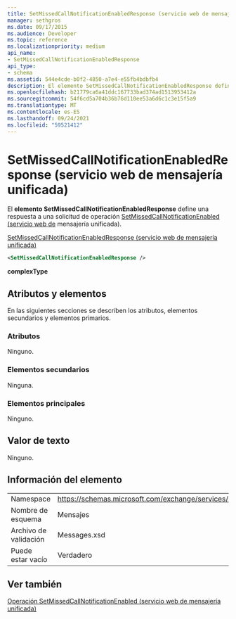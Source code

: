 ```yaml
---
title: SetMissedCallNotificationEnabledResponse (servicio web de mensajería unificada)
manager: sethgros
ms.date: 09/17/2015
ms.audience: Developer
ms.topic: reference
ms.localizationpriority: medium
api_name:
- SetMissedCallNotificationEnabledResponse
api_type:
- schema
ms.assetid: 544e4cde-b0f2-4850-a7e4-e55fb4bdbfb4
description: El elemento SetMissedCallNotificationEnabledResponse define una respuesta a una solicitud de operación SetMissedCallNotificationEnabled (servicio web de mensajería unificada).
ms.openlocfilehash: b21779ca6a41ddc167733bad374ad1513953412a
ms.sourcegitcommit: 54f6cd5a704b36b76d110ee53a6d6c1c3e15f5a9
ms.translationtype: MT
ms.contentlocale: es-ES
ms.lasthandoff: 09/24/2021
ms.locfileid: "59521412"
---
```

# <a name="setmissedcallnotificationenabledresponse-um-web-service"></a>SetMissedCallNotificationEnabledResponse (servicio web de mensajería unificada)

El **elemento SetMissedCallNotificationEnabledResponse** define una respuesta a una solicitud de operación [SetMissedCallNotificationEnabled (servicio web de](setmissedcallnotificationenabled-operation-um-web-service.md) mensajería unificada). 
  
[SetMissedCallNotificationEnabledResponse (servicio web de mensajería unificada)](setmissedcallnotificationenabledresponse-um-web-service.md)
  
```xml
<SetMissedCallNotificationEnabledResponse />
```

 **complexType**
## <a name="attributes-and-elements"></a>Atributos y elementos

En las siguientes secciones se describen los atributos, elementos secundarios y elementos primarios.
  
### <a name="attributes"></a>Atributos

Ninguno.
  
### <a name="child-elements"></a>Elementos secundarios

Ninguna.
  
### <a name="parent-elements"></a>Elementos principales

Ninguno.
  
## <a name="text-value"></a>Valor de texto

Ninguno.
  
## <a name="element-information"></a>Información del elemento

|||
|:-----|:-----|
|Namespace  <br/> |https://schemas.microsoft.com/exchange/services/2006/messages  <br/> |
|Nombre de esquema  <br/> |Mensajes  <br/> |
|Archivo de validación  <br/> |Messages.xsd  <br/> |
|Puede estar vacío  <br/> |Verdadero  <br/> |
   
## <a name="see-also"></a>Ver también



[Operación SetMissedCallNotificationEnabled (servicio web de mensajería unificada)](setmissedcallnotificationenabled-operation-um-web-service.md)

